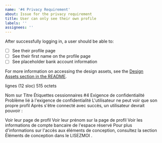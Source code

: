 ```yaml
---
name: '#4 Privacy Requirement'
about: Issue for the privacy requirement
title: User can only see their own profile
labels: ''
assignees: ''
---
```


After successfully logging in, a user should be able to:

- [ ] See their profile page
- [ ] See their first name on the profile page
- [ ] See placeholder bank account information

For more information on accessing the design assets, see the [Design Assets section in the README](https://github.com/OpenClassrooms-Student-Center/Project-10-Bank-API#design-assets).


 lignes (12 sloc)  515 octets

Nom	sur	Titre	Étiquettes	cessionnaires
#4 Exigence de confidentialité
Problème lié à l'exigence de confidentialité
L'utilisateur ne peut voir que son propre profil
Après s'être connecté avec succès, un utilisateur devrait pouvoir :

Voir leur page de profil
Voir leur prénom sur la page de profil
Voir les informations de compte bancaire de l'espace réservé
Pour plus d'informations sur l'accès aux éléments de conception, consultez la section Éléments de conception dans le LISEZMOI .